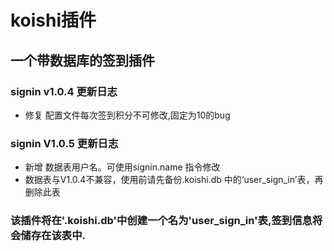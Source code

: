 # koishi插件

## 一个带数据库的签到插件

### signin v1.0.4 更新日志

- 修复 配置文件每次签到积分不可修改,固定为10的bug

### signin V1.0.5 更新日志

- 新增 数据表用户名。可使用signin.name 指令修改
- 数据表与V1.0.4不兼容，使用前请先备份.koishi.db 中的‘user_sign_in’表，再删除此表

### 该插件将在'.koishi.db'中创建一个名为'user_sign_in'表,签到信息将会储存在该表中.
